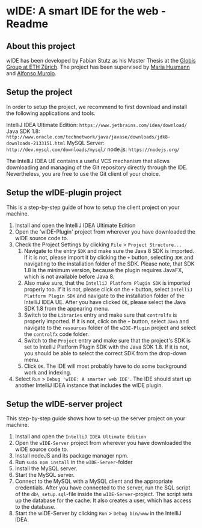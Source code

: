 # wIDE: A smart IDE for the web - Readme

## About this project
wIDE has been developed by Fabian Stutz as his Master Thesis at the [Globis Group at ETH Zürich](https://globis.ethz.ch). The project has been supervised by [Maria Husmann](https://globis.ethz.ch/#!/person/maria-husmann/) and [Alfonso Murolo](https://globis.ethz.ch/#!/person/alfonso-murolo/).

## Setup the project

In order to setup the project, we recommend to first download and install the following applications and tools.

IntelliJ IDEA Ultimate Edition: `https://www.jetbrains.com/idea/download/`
Java SDK 1.8: `http://www.oracle.com/technetwork/java/javase/downloads/jdk8-downloads-2133151.html`
MySQL Server: `http://dev.mysql.com/downloads/mysql/`
node.js: `https://nodejs.org/`

The IntelliJ IDEA UE contains a useful VCS mechanism that allows downloading and managing of the Git repository directly through the IDE. Nevertheless, you are free to use the Git client of your choice.

## Setup the wIDE-plugin project
This is a step-by-step guide of how to setup the client project on your machine.
1. Install and open the IntelliJ IDEA Ultimate Edition
2. Open the 'wIDE-Plugin' project from wherever you have downloaded the wIDE source code to.
3. Check the Project Settings by clicking `File` > `Project Structure...`
	1. Navigate to the entry `SDK` and make sure the Java 8 SDK is imported. If it is not, please import it by clicking the `+` button, selecting `JDK` and navigating to the installation folder of the SDK. Please note, that SDK 1.8 is the minimum version, because the plugin requires JavaFX, which is not available before Java 8.
	2. Also make sure, that the `IntelliJ Platform Plugin SDK` is imported properly too. If it is not, please click on the `+` button, select `IntelliJ Platform Plugin SDK` and navigate to the installation folder of the IntelliJ IDEA UE. After you have clicked `OK`, please select the Java SDK 1.8 from the appearing menu.
	3. Switch to the `Libraries` entry and make sure that `controlfx` is properly imported. If it is not, click on the `+` button, select `Java` and navigate to the `resources` folder of the `wIDE-Plugin` project and select the `controlfx` code folder.
	4. Switch to the `Project` entry and make sure that the project's SDK is set to IntelliJ Platform Plugin SDK with the Java SDK 1.8. If it is not, you should be able to select the correct SDK from the drop-down menu.
	5. Click `OK`. The IDE will most probably have to do some background work and indexing.
4. Select `Run` > `Debug 'wIDE: A smarter web IDE'`. The IDE should start up another IntelliJ IDEA instance that includes the wIDE plugin.

## Setup the wIDE-server project
This step-by-step guide shows how to set-up the server project on your machine.

1. Install and open the `IntelliJ IDEA Ultimate Edition`
2. Open the `wIDE-Server` project from wherever you have downloaded the wIDE source code to.
3. Install nodeJS and its package manager npm.
4. Run `sudo npm install` in the `wIDE-Server`-folder
5. Install the MySQL server.
6. Start the MySQL server.
7. Connect to the MySQL with a MySQL client and the appropriate credentials. After you have connected to the server, run the SQL script of the `db\_setup.sql`-file inside the `wIDE-Server`-project. The script sets up the database for the cache. It also creates a user, which has access to the database.
8. Start the wIDE-Server by clicking `Run` > `Debug bin/www` in the IntelliJ IDEA.
